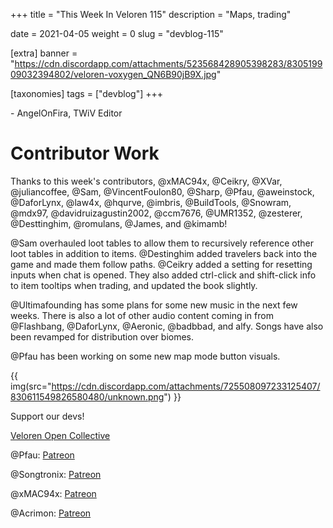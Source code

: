 +++
title = "This Week In Veloren 115"
description = "Maps, trading"

date = 2021-04-05
weight = 0
slug = "devblog-115"

[extra]
banner = "https://cdn.discordapp.com/attachments/523568428905398283/830519909032394802/veloren-voxygen_QN6B90jB9X.jpg"

[taxonomies]
tags = ["devblog"]
+++

\- AngelOnFira, TWiV Editor

# Contributor Work

Thanks to this week's contributors, @xMAC94x, @Ceikry, @XVar, @juliancoffee,
@Sam, @VincentFoulon80, @Sharp, @Pfau, @aweinstock, @DaforLynx, @law4x, @hqurve,
@imbris, @BuildTools, @Snowram, @mdx97, @davidruizagustin2002, @ccm7676,
@UMR1352, @zesterer, @Desttinghim, @romulans, @James, and @kimamb!

@Sam overhauled loot tables to allow them to recursively reference other loot
tables in addition to items. @Destinghim added travelers back into the game and
made them follow paths. @Ceikry added a setting for resetting inputs when chat is
opened. They also added ctrl-click and shift-click info to item tooltips when trading, and
updated the book slightly.

@Ultimafounding has some plans for some new music in
the next few weeks. There is also a lot of other audio content coming in from
@Flashbang, @DaforLynx, @Aeronic, @badbbad, and alfy. Songs have also been
revamped for distribution over biomes.

@Pfau has been working on some new map mode button visuals.

{{
  img(src="https://cdn.discordapp.com/attachments/725508097233125407/830611549826580480/unknown.png")
}}

Support our devs!

[Veloren Open Collective](https://opencollective.com/veloren)

@Pfau: [Patreon](https://www.patreon.com/pfau)

@Songtronix: [Patreon](https://www.patreon.com/songtronix)

@xMAC94x: [Patreon](https://www.patreon.com/xmac94x)

@Acrimon: [Patreon](https://www.patreon.com/acrimon)
